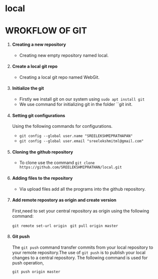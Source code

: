 # local
# WROKFLOW OF GIT
1. #### **Creating a new repository**
    * Creating new empty repository named local.
    
2. #### **Create a local git repo**
    * Creating a local git repo named WebGit.
    
2. #### **Initialize the git** 
    * Firstly we install git on our system using `sudo apt install git`
    * We use command for initializing git in the folder ``git init.
    
3. #### **Setting git configurations**
    Using the following commands for configurations.
    * `git config --global user.name "SREELEKSHMIPRATHAPAN"`
    * `git config --global user.email "sreelekshmitml@gmail.com"`

4. #### **Cloning the github repository**
    * To clone use the command `git clone https://github.com/SREELEKSHMIPRATHAN/local.git`

5. #### **Adding files to the repository**
    * Via upload files add all the programs into the github repository.

7. #### **Add remote repostory as origin and create version**

   First,need to set your central repository as origin using the following command:

    `git remote set-url origin `
    `git pull origin master`

8. #### **Git push**

    The `git push` command transfer commits from your local repository to your remote repository.The use of  `git push` is to publish your local changes to a central repository. The following command is used for push operation,

    `git push origin master`

